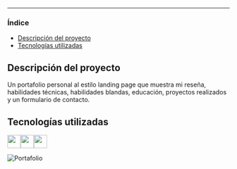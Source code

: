 <div style="text-align: center;">

</div>  

<hr />

### Índice  
- [Descripción del proyecto](#Descripción-del-proyecto)  
- [Tecnologías utilizadas](#Tecnologías-utilizadas)  

## Descripción del proyecto  
Un portafolio personal al estilo landing page que muestra mi reseña, habilidades técnicas, habilidades blandas, educación, proyectos realizados y un formulario de contacto.  

## Tecnologías utilizadas
<img src="https://cdn-icons-png.flaticon.com/512/174/174854.png" width='30px' ><img src="https://cdn-icons-png.flaticon.com/512/732/732190.png" width='30px' ><img src="https://cdn-icons-png.flaticon.com/512/5968/5968292.png" width='30px' >

![Portafolio](https://github.com/Esteban-M1000/Portafolio2.0/assets/112291940/58a5f920-72b0-4ca4-804c-edb98b51b846)
